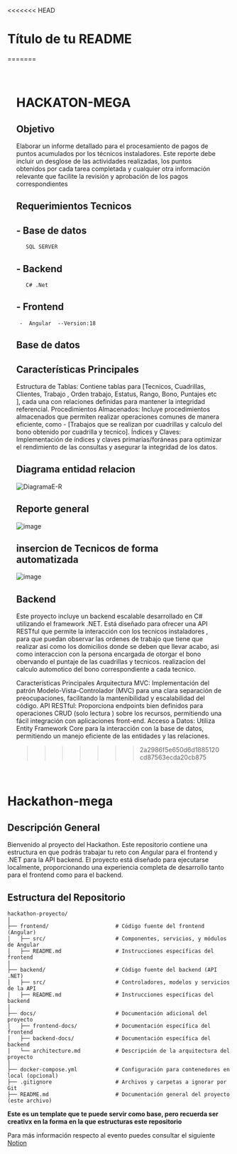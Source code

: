 <<<<<<< HEAD
# Título de tu README
=======
<div style="background-image: url('https://media.istockphoto.com/id/1393964009/es/foto/fondo-espacial-colorida-nebulosa-fractal-azul-y-violeta-con-campo-estelar-renderizado-3d.jpg?s=2048x2048&w=is&k=20&c=SSsFqVuoUUCFXFaDcLAI76kGxL89bGWmql9un5KO428='); background-size: cover; padding: 20px;">

# HACKATON-MEGA 

## Objetivo

 Elaborar un informe detallado para el procesamiento de pagos de puntos acumulados por los técnicos instaladores. Este reporte debe incluir un desglose de las actividades realizadas, los puntos obtenidos por cada 
 tarea completada y cualquier otra información relevante que facilite la revisión y aprobación de los pagos correspondientes

## Requerimientos Tecnicos 
   ## - Base de datos 
       SQL SERVER 
   ## -  Backend
       C# .Net
  ## - Frontend
     -  Angular  --Version:18


## Base de datos
## Características Principales
Estructura de Tablas: Contiene tablas para  [Tecnicos, Cuadrillas, Clientes, Trabajo , Orden trabajo, Estatus, Rango, Bono, Puntajes etc ], cada una con relaciones definidas para mantener la integridad referencial.
Procedimientos Almacenados: Incluye procedimientos almacenados que permiten realizar operaciones comunes de manera eficiente, como - [Trabajos que se realizan por cuadrillas y  calculo del bono obtenido por cuadrilla y tecnico].
Índices y Claves: Implementación de índices y claves primarias/foráneas para optimizar el rendimiento de las consultas y asegurar la integridad de los datos.

## Diagrama entidad relacion 
   ![DiagramaE-R](https://github.com/user-attachments/assets/fecf3984-ace9-4941-975b-abe4c1f8b77c)

## Reporte general 
![image](https://github.com/user-attachments/assets/23fd90ec-c893-4e77-a596-157e6d659ea9)

## insercion de  Tecnicos de forma automatizada 
![image](https://github.com/user-attachments/assets/bc7765c4-6e81-45dc-bb77-8303b7cefbe5)


## Backend
Este proyecto incluye un backend escalable desarrollado en C# utilizando el framework .NET. Está diseñado para ofrecer una API RESTful que permite la interacción  con los tecnicos instaladores , para que puedan observar las ordenes de trabajo que tiene que realizar asi como los domicilios donde se deben que llevar acabo, asi como interaccion con la persona encargada de otorgar el bono obervando el puntaje de las cuadrillas y tecnicos. realizacion del calculo automotico del bono correspondiente a cada tecnico.

Características Principales
Arquitectura MVC: Implementación del patrón Modelo-Vista-Controlador (MVC) para una clara separación de preocupaciones, facilitando la mantenibilidad y escalabilidad del código.
API RESTful: Proporciona endpoints bien definidos para operaciones CRUD (solo lectura ) sobre los recursos, permitiendo una fácil integración con aplicaciones front-end.
Acceso a Datos: Utiliza Entity Framework Core para la interacción con la base de datos, permitiendo un manejo eficiente de las entidades y las relaciones.



  


>>>>>>> 2a2986f5e650d6d1885120cd87563ecda20cb875


</div>

# Hackathon-mega

## Descripción General

Bienvenido al proyecto del Hackathon. Este repositorio contiene una estructura en que podrás trabajar tu reto con Angular para el frontend y .NET para la API backend. El proyecto está diseñado para ejecutarse localmente, proporcionando una experiencia completa de desarrollo tanto para el frontend como para el backend.






## Estructura del Repositorio

```plaintext
hackathon-proyecto/
│
├── frontend/                     # Código fuente del frontend (Angular)
│   ├── src/                      # Componentes, servicios, y módulos de Angular
│   ├── README.md                 # Instrucciones específicas del frontend
│
├── backend/                      # Código fuente del backend (API .NET)
│   ├── src/                      # Controladores, modelos y servicios de la API
│   ├── README.md                 # Instrucciones específicas del backend
│
├── docs/                         # Documentación adicional del proyecto
│   ├── frontend-docs/            # Documentación específica del frontend
│   ├── backend-docs/             # Documentación específica del backend
│   └── architecture.md           # Descripción de la arquitectura del proyecto
│
├── docker-compose.yml            # Configuración para contenedores en local (opcional)
├── .gitignore                    # Archivos y carpetas a ignorar por Git
├── README.md                     # Documentación general del proyecto (este archivo)
```

**Este es un template que te puede servir como base, pero recuerda ser creativx en la forma en la que estructuras este repositorio**

Para más información respecto al evento puedes consultar el siguiente [Notion](https://puzzle-basement-211.notion.site/Hackathon-Semillero-de-talento-Mega-a2a776b0c9394b579341b28033e4f18b)

